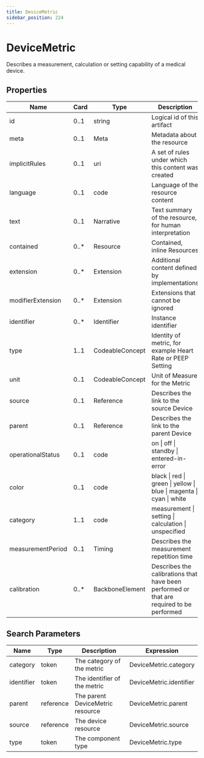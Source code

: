 ```yaml
---
title: DeviceMetric
sidebar_position: 224
---
```


# DeviceMetric

Describes a measurement, calculation or setting capability of a medical device.

## Properties

| Name              | Card  | Type            | Description                                                                              |
| ----------------- | ----- | --------------- | ---------------------------------------------------------------------------------------- |
| id                | 0..1  | string          | Logical id of this artifact                                                              |
| meta              | 0..1  | Meta            | Metadata about the resource                                                              |
| implicitRules     | 0..1  | uri             | A set of rules under which this content was created                                      |
| language          | 0..1  | code            | Language of the resource content                                                         |
| text              | 0..1  | Narrative       | Text summary of the resource, for human interpretation                                   |
| contained         | 0..\* | Resource        | Contained, inline Resources                                                              |
| extension         | 0..\* | Extension       | Additional content defined by implementations                                            |
| modifierExtension | 0..\* | Extension       | Extensions that cannot be ignored                                                        |
| identifier        | 0..\* | Identifier      | Instance identifier                                                                      |
| type              | 1..1  | CodeableConcept | Identity of metric, for example Heart Rate or PEEP Setting                               |
| unit              | 0..1  | CodeableConcept | Unit of Measure for the Metric                                                           |
| source            | 0..1  | Reference       | Describes the link to the source Device                                                  |
| parent            | 0..1  | Reference       | Describes the link to the parent Device                                                  |
| operationalStatus | 0..1  | code            | on \| off \| standby \| entered-in-error                                                 |
| color             | 0..1  | code            | black \| red \| green \| yellow \| blue \| magenta \| cyan \| white                      |
| category          | 1..1  | code            | measurement \| setting \| calculation \| unspecified                                     |
| measurementPeriod | 0..1  | Timing          | Describes the measurement repetition time                                                |
| calibration       | 0..\* | BackboneElement | Describes the calibrations that have been performed or that are required to be performed |

## Search Parameters

| Name       | Type      | Description                      | Expression              |
| ---------- | --------- | -------------------------------- | ----------------------- |
| category   | token     | The category of the metric       | DeviceMetric.category   |
| identifier | token     | The identifier of the metric     | DeviceMetric.identifier |
| parent     | reference | The parent DeviceMetric resource | DeviceMetric.parent     |
| source     | reference | The device resource              | DeviceMetric.source     |
| type       | token     | The component type               | DeviceMetric.type       |
